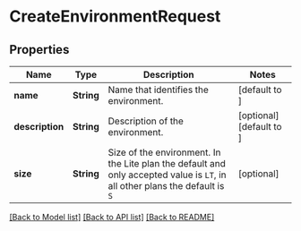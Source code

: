 # CreateEnvironmentRequest

## Properties
Name | Type | Description | Notes
------------ | ------------- | ------------- | -------------
**name** | **String** | Name that identifies the environment. | [default to ]
**description** | **String** | Description of the environment. | [optional] [default to ]
**size** | **String** | Size of the environment. In the Lite plan the default and only accepted value is `LT`, in all other plans the default is `S` | [optional] 

[[Back to Model list]](../README.md#documentation-for-models) [[Back to API list]](../README.md#documentation-for-api-endpoints) [[Back to README]](../README.md)


